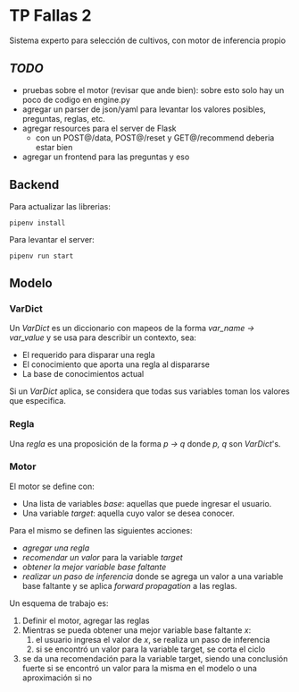 # TP Fallas 2
Sistema experto para selección de cultivos, con motor de inferencia propio

## *TODO*

* pruebas sobre el motor (revisar que ande bien): sobre esto solo hay un poco de
codigo en engine.py
* agregar un parser de json/yaml para levantar los valores posibles, preguntas, reglas, etc.
* agregar resources para el server de Flask
    * con un POST@/data, POST@/reset y GET@/recommend deberia estar bien
* agregar un frontend para las preguntas y eso


## Backend
Para actualizar las librerias:

```
pipenv install
```

Para levantar el server:

```
pipenv run start
```

## Modelo

### VarDict

Un *VarDict* es un diccionario con mapeos de la forma *var\_name -> var\_value*
y se usa para describir un contexto, sea:

* El requerido para disparar una regla
* El conocimiento que aporta una regla al dispararse
* La base de conocimientos actual

Si un *VarDict* aplica, se considera que todas sus variables toman los valores
que especifica.

### Regla

Una *regla* es una proposición de la forma *p -> q* donde *p, q* son *VarDict*'s.


### Motor

El motor se define con:

* Una lista de variables *base*: aquellas que puede ingresar el usuario.
* Una variable *target*: aquella cuyo valor se desea conocer.

Para el mismo se definen las siguientes acciones:

* *agregar una regla*
* *recomendar un valor* para la variable *target*
* *obtener la mejor variable base faltante*
* *realizar un paso de inferencia* donde se agrega un valor a una variable base faltante y
se aplica *forward propagation* a las reglas.


Un esquema de trabajo es:

1. Definir el motor, agregar las reglas
2. Mientras se pueda obtener una mejor variable base faltante *x*:
    1. el usuario ingresa el valor de *x*, se realiza un paso de inferencia
    2. si se encontró un valor para la variable target, se corta el ciclo
3. se da una recomendación para la variable target, siendo una conclusión fuerte
si se encontró un valor para la misma en el modelo o una aproximación si no
